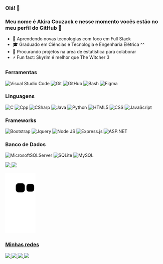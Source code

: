 ### Olá! 👋
### Meu nome é Akira Couzack e nesse momento vocês estão no meu perfil do GitHub :smiling_face_with_three_hearts:

- 🌱 Aprendendo novas tecnologias com foco em Full Stack 
- 🎓 Graduado em Ciências e Tecnologia e Engenharia Elétrica ^^
- 👯 Procurando projetos na area de estatistica para colaborar
- ⚡ Fun fact: Skyrim é melhor que The Witcher 3


### Ferramentas
![Visual Studio Code](https://img.shields.io/badge/-VS%20Code-333333?style=flat&logo=visual-studio-code&logoColor=007ACC&labelColor=333333)
![Git](https://img.shields.io/badge/-Git-333333?style=flat&logo=git&labelColor=333333)
![GitHub](https://img.shields.io/badge/-GitHub-333333?style=flat&logo=github&labelColor=333333)
![Bash](https://img.shields.io/badge/-Bash-333333?style=flat&logo=gnubash&labelColor=333333)
![Figma](https://img.shields.io/badge/-Figma-333333?style=flat&logo=figma&labelColor=333333)
                
### Linguagens

![C](https://img.shields.io/badge/C-333333?style=flat&logo=c&logoColor=004af7&labelColor=333333)
![Cpp](https://img.shields.io/badge/C%2B%2B-333333?style=flat&logo=c%2B%2B&logoColor=004af7&labelColor=333333)
![CSharp](https://img.shields.io/badge/C%23-333333?style=flat&logo=c-sharp&logoColor=048522&labelColor=333333)
![Java](https://img.shields.io/badge/Java-333333?style=flat&logo=java&logoColor=048522&labelColor=333333)
![Python](https://img.shields.io/badge/-Python-333333?style=flat&logo=Python&logoColor=4287f5&labelColor=333333)
![HTML5](https://img.shields.io/badge/-HTML5-333333?style=flat&logo=HTML5&labelColor=333333)
![CSS](https://img.shields.io/badge/-CSS-333333?style=flat&logo=CSS3&logoColor=1572B6&labelColor=333333)
![JavaScript](https://img.shields.io/badge/-JavaScript-333333?style=flat&logo=javascript&labelColor=333333)
 
 ### Frameworks
 
![Bootstrap](https://img.shields.io/badge/Bootstrap-333333?style=flat&logo=bootstrap&logoColor=white)
![Jquery](https://img.shields.io/badge/jQuery-333333?style=flat&logo=jquery&logoColor=white)
![Node JS](https://img.shields.io/badge/Node.js-333333?style=flat&logo=node.js&logoColor=white)
![Express.js](https://img.shields.io/badge/express.js-333333.svg?style=flat&logo=express&logoColor=%2361DAFB)
![ASP.NET](https://img.shields.io/badge/ASP.NET-333333?style=flat&logo=.net&logoColor=white)

 ### Banco de Dados
 
![MicrosoftSQLServer](https://img.shields.io/badge/Microsoft%20SQL%20Sever-333333?style=flat&logo=microsoft%20sql%20server&logoColor=white)
![SQLite](https://img.shields.io/badge/SQLite-333333?style=flat&logo=sqlite&logoColor=42578a&labelColor=333333)
![MySQL](https://img.shields.io/badge/MySQL-333333?style=flat&logo=mysql&logoColor=white&labelColor=333333)
 
<div>
<a href="https://github.com/seu-usuário-aqui">
<img height="180em" src="https://github-readme-stats.vercel.app/api/top-langs/?username=akirack&layout=compact&langs_count=7&theme=dracula"/>
<img height="180em" src="https://github-readme-stats.vercel.app/api?username=akirack&show_icons=true&theme=dracula&include_all_commits=true&count_private=true"/>
</div>
          
![Snake animation](https://github.com/akirack/akirack/blob/output/github-contribution-grid-snake.svg)
     
### Minhas redes
        
<a href="https://www.linkedin.com/in/akira-couzack/" alt="linkedin" target="_blank">
          <img src="https://img.shields.io/badge/LinkedIn-%230077B5.svg?&style=flat-square&logo=linkedin&logoColor=white">
</a>

<a href="mailto:couzack1@gmail.com" alt="gmail" target="_blank">
          <img src="https://img.shields.io/badge/-Gmail-FF0000?style=flat-square&labelColor=FF0000&logo=gmail&logoColor=white&link=mailto:couzack1@gmail.com"/>
</a>
          
<a href="https://www.facebook.com/couzack/" target="_blank">
          <img src="https://img.shields.io/badge/Facebook-1877F2?style=for-the-badge&logo=facebook&logoColor=white" target="_blank" />
</a>
          
<a href="https://www.instagram.com/akirafreitas/" target="_blank">
          <img src="https://img.shields.io/badge/Instagram-E4405F?style=for-the-badge&logo=instagram&logoColor=white" target="_blank">
</a> 
          
